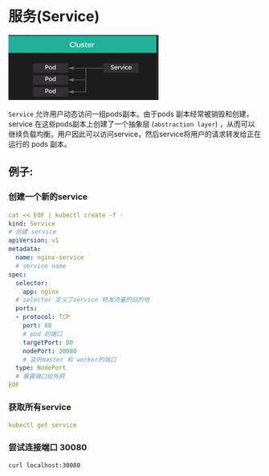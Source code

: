 # 服务\(Service\)

![](../.gitbook/assets/image%20%285%29.png)

`Service` 允许用户动态访问一组pods副本。由于pods 副本经常被销毁和创建，service 在这些pods副本上创建了一个抽象层 \(`abstraction layer`\) ，从而可以继续负载均衡。用户因此可以访问service，然后service将用户的请求转发给正在运行的 pods 副本。

## 例子:

### 创建一个新的service

```yaml
cat << EOF | kubectl create -f -
kind: Service
# 创建 service
apiVersion: v1
metadata:
  name: nginx-service
  # service name
spec:
  selector:
    app: nginx
  # selector 定义了service 转发流量的目的地
  ports:
  - protocol: TCP
    port: 80
    # pod 的端口
    targetPort: 80
    nodePort: 30080
    # 监听master 和 worker的端口
  type: NodePort
  # 暴露端口给外网
EOF
```

### 获取所有service

```yaml
kubectl get service
```

### 尝试连接端口 30080

```text
curl localhost:30080
```





